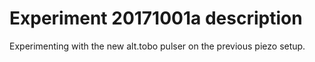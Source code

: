# Experiment 20171001a description

Experimenting with the new alt.tobo pulser on the previous piezo setup.
